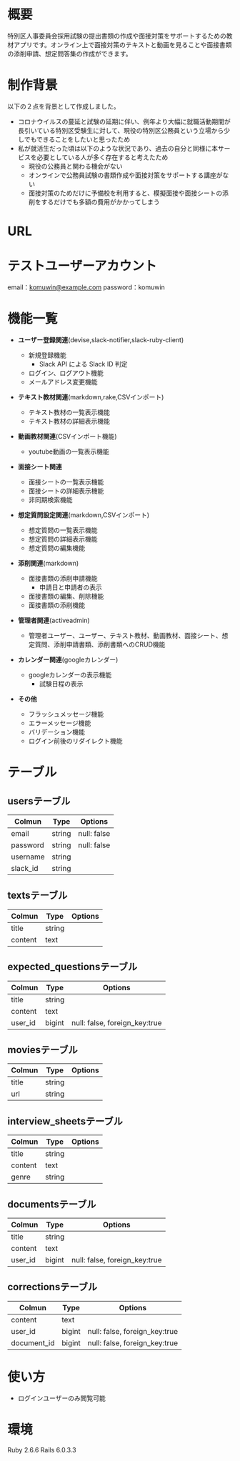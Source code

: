 

# 概要
特別区人事委員会採用試験の提出書類の作成や面接対策をサポートするための教材アプリです。オンライン上で面接対策のテキストと動画を見ることや面接書類の添削申請、想定問答集の作成ができます。

# 制作背景
以下の２点を背景として作成しました。
- コロナウイルスの蔓延と試験の延期に伴い、例年より大幅に就職活動期間が長引いている特別区受験生に対して、現役の特別区公務員という立場から少しでもできることをしたいと思ったため
- 私が就活生だった頃は以下のような状況であり、過去の自分と同様に本サービスを必要としている人が多く存在すると考えたため
  -  現役の公務員と関わる機会がない
  -  オンラインで公務員試験の書類作成や面接対策をサポートする講座がない
  -  面接対策のためだけに予備校を利用すると、模擬面接や面接シートの添削をするだけでも多額の費用がかかってしまう


# URL

# テストユーザーアカウント
email：komuwin@example.com
password：komuwin

# 機能一覧

- **ユーザー登録関連**(devise,slack-notifier,slack-ruby-client)
    - 新規登録機能
        - Slack API による Slack ID 判定
    - ログイン、ログアウト機能
    - メールアドレス変更機能

- **テキスト教材関連**(markdown,rake,CSVインポート)
    - テキスト教材の一覧表示機能
    - テキスト教材の詳細表示機能

- **動画教材関連**(CSVインポート機能)
    - youtube動画の一覧表示機能

- **面接シート関連**
    - 面接シートの一覧表示機能
    - 面接シートの詳細表示機能
    - 非同期検索機能

- **想定質問設定関連**(markdown,CSVインポート)
    - 想定質問の一覧表示機能
    - 想定質問の詳細表示機能
    - 想定質問の編集機能
    
- **添削関連**(markdown)
    - 面接書類の添削申請機能
        - 申請日と申請者の表示
    - 面接書類の編集、削除機能
    - 面接書類の添削機能

- **管理者関連**(activeadmin)
    - 管理者ユーザー、ユーザー、テキスト教材、動画教材、面接シート、想定質問、添削申請書類、添削書類へのCRUD機能

- **カレンダー関連**(googleカレンダー)
    - googleカレンダーの表示機能
        - 試験日程の表示

- **その他**
    - フラッシュメッセージ機能
    - エラーメッセージ機能
    - バリデーション機能
    - ログイン前後のリダイレクト機能

# テーブル

## usersテーブル
|Colmun  |Type  |Options  |
|---|---|---|
|email  |string  |null: false  |
|password  |string  |null: false  |
|username  |string  | |
|slack_id  |string  | |


## textsテーブル
|Colmun  |Type  |Options  |
|---|---|---|
|title  |string  | |
|content  |text  | |

## expected_questionsテーブル
|Colmun  |Type  |Options  |
|---|---|---|
|title  |string  | |
|content  |text  | |
|user_id  |bigint  |null: false, foreign_key:true  |

## moviesテーブル
|Colmun  |Type  |Options  |
|---|---|---|
|title  |string  | |
|url  |string  | |

## interview_sheetsテーブル
|Colmun  |Type  |Options  |
|---|---|---|
|title  |string  | |
|content  |text  | |
|genre  |string  | |

## documentsテーブル
|Colmun  |Type  |Options  |
|---|---|---|
|title  |string  | |
|content  |text  | |
|user_id  |bigint  |null: false, foreign_key:true  |

## correctionsテーブル
|Colmun  |Type  |Options  |
|---|---|---|
|content  |text  | |
|user_id  |bigint  |null: false, foreign_key:true  |
|document_id  |bigint  |null: false, foreign_key:true  |

# 使い方


- ログインユーザーのみ閲覧可能


# 環境
Ruby 2.6.6
Rails 6.0.3.3
